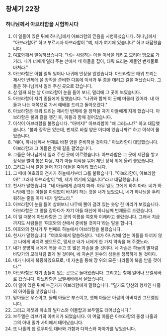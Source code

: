 ## 창세기 22장

### 하나님께서 아브라함을 시험하시다
1. 이 일들이 있은 뒤에 하나님께서 아브라함의 믿음을 시험하셨습니다. 하나님께서 "아브라함아" 하고 부르시자 아브라함이 "예, 제가 여기에 있습니다" 하고 대답했습니다.
2. 여호와께서 말씀하셨습니다. "너는 사랑하는 아들 이삭을 데리고 모리아 땅으로 가거라. 내가 너에게 일러 주는 산에서 네 아들을 잡아, 태워 드리는 제물인 번제물로 바쳐라."
3. 아브라함은 아침 일찍 일어나 나귀에 안장을 얹었습니다. 아브라함은 태워 드리는 제사인 번제에 쓸 장작을 준비한 다음에 이삭과 두 종을 데리고 길을 떠났습니다. 그들은 하나님께서 일러 주신 곳으로 갔습니다.
4. 삼 일째 되는 날 아브라함이 눈을 들어 보니, 멀리에 그 곳이 보였습니다.
5. 아브라함이 자기 종들에게 말했습니다. "나귀와 함께 이 곳에 머물러 있어라. 내 아들과 나는 저쪽으로 가서 예배를 드리고 돌아오겠다."
6. 아브라함은 태워 드리는 제사인 번제에 쓸 장작을 자기 아들에게 지게 했습니다. 아브라함은 불과 칼을 챙긴 후, 아들과 함께 걸어갔습니다.
7. 이삭이 아브라함을 불렀습니다. "아버지!" 아브라함이 "왜 그러느냐?" 하고 대답했습니다. "불과 장작은 있는데, 번제로 바칠 양은 어디에 있습니까?" 하고 이삭이 물었습니다.
8. "얘야, 하나님께서 번제로 바칠 양을 준비하실 것이다." 아브라함이 대답했습니다. 아브라함과 그 아들은 함께 길을 걸었습니다.
9. 그들은 하나님께서 일러 주신 곳에 이르렀습니다. 아브라함은 그 곳에 제단을 쌓고 장작을 벌여 놓은 다음, 자기 아들 이삭을 묶어 제단 장작 위에 올려 놓았습니다.
10. 그리고 나서 칼을 들어 자기 아들을 죽이려 했습니다.
11. 그 때에 여호와의 천사가 하늘에서부터 그를 불렀습니다. "아브라함아, 아브라함아!" 그러자 아브라함이 "예, 제가 여기에 있습니다"라고 대답했습니다.
12. 천사가 말했습니다. "네 아들에게 손대지 마라. 아무 일도 그에게 하지 마라. 네가 하나밖에 없는 아들을 아낌없이 바치려 하는 것을 내가 보았으니, 네가 하나님을 두려워하는 줄을 이제 내가 알았노라."
13. 아브라함이 눈을 들어 살펴보니 나무에 뿔이 걸려 있는 숫양 한 마리가 보였습니다. 아브라함은 그 양을 잡아다가 자기 아들 대신에 하나님께 번제물로 드렸습니다.
14. 이 일 때문에 아브라함은 그 곳의 이름을 여호와 이레라고 불렀습니다. 그래서 지금까지도 사람들은 '여호와의 산에서 준비될 것이다'라는 말을 합니다.
15. 여호와의 천사가 두 번째로 하늘에서 아브라함을 불렀습니다.
16. 천사가 말했습니다. "여호와께서 말씀하셨다. '네가 하나밖에 없는 아들을 아끼지 않고 나에게 바치려 했으므로, 맹세코 내가 너에게 한 가지 약속을 해 주겠노라.
17. 내가 분명히 너에게 복을 주고 또 많은 자손을 줄 것이다. 네 자손은 하늘의 별처럼 바닷가의 모래처럼 많게 될 것이며, 네 자손은 원수의 성들을 정복하게 될 것이다.
18. 네가 나에게 복종하였으므로, 네 자손을 통해 땅 위의 모든 나라들이 복을 받을 것이다.'"
19. 아브라함은 자기 종들이 있는 곳으로 돌아왔습니다. 그리고는 함께 일어나 브엘세바로 갔습니다. 아브라함은 브엘세바에서 살았습니다.
20. 이 일이 있은 뒤에 누군가가 아브라함에게 말했습니다. "밀가도 당신의 형제인 나홀의 아이들을 낳았습니다.
21. 맏아들은 우스이고, 둘째 아들은 부스이고, 셋째 아들은 아람의 아버지인 그므엘입니다.
22. 그리고 게셋과 하소와 빌다스와 이들랍과 브두엘도 태어났습니다."
23. 브두엘은 리브가의 아버지가 되었습니다. 이 여덟 아들은 아브라함의 동생 나홀과 그의 아내 밀가 사이에서 태어났습니다.
24. 또 나홀의 첩 르우마도 데바와 가함과 다하스와 마아가를 낳았습니다.